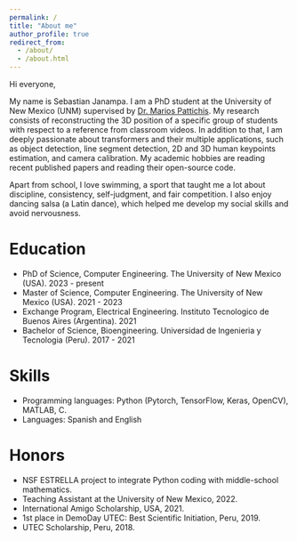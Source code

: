 ```yaml
---
permalink: /
title: "About me"
author_profile: true
redirect_from: 
  - /about/
  - /about.html
---
```


Hi everyone,

My name is Sebastian Janampa. I am a PhD student at the University of New Mexico (UNM) supervised by [Dr. Marios Pattichis](https://scholar.google.com/citations?user=QjpKRaAAAAAJ&hl). My research consists of reconstructing the 3D position of a specific group of students with respect to a reference from classroom videos. In addition to that, I am deeply passionate about transformers and their multiple applications, such as object detection, line segment detection, 2D and 3D human keypoints estimation, and camera calibration. My academic hobbies are reading recent published papers and reading their open-source code. 

Apart from school, I love swimming, a sport that taught me a lot about discipline, consistency, self-judgment, and fair competition. I also enjoy dancing salsa (a Latin dance), which helped me develop my social skills and avoid nervousness.

Education
======
* PhD of Science, Computer Engineering. The University of New Mexico (USA). 2023 - present
* Master of Science, Computer Engineering. The University of New Mexico (USA). 2021 - 2023
* Exchange Program, Electrical Engineering. Instituto Tecnologico de Buenos Aires (Argentina). 2021
* Bachelor of Science, Bioengineering. Universidad de Ingenieria y Tecnologia (Peru). 2017 - 2021

Skills
======
* Programming languages: Python (Pytorch, TensorFlow, Keras, OpenCV), MATLAB, C.
* Languages: Spanish and English 
  
Honors
======
* NSF ESTRELLA project to integrate Python coding with middle-school mathematics.
* Teaching Assistant at the University of New Mexico, 2022.
* International Amigo Scholarship, USA, 2021.
* 1st place in DemoDay UTEC: Best Scientific Initiation, Peru, 2019.
* UTEC Scholarship, Peru, 2018.
